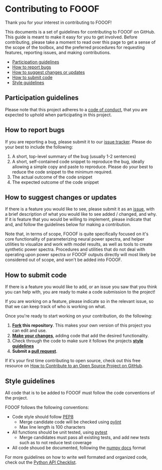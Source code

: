 # Contributing to FOOOF

Thank you for your interest in contributing to FOOOF!

This documents is a set of guidelines for contributing to FOOOF on GitHub. This guide is meant to make it easy for you to get involved. Before contributing, please take a moment to read over this page to get a sense of the scope of the toolbox, and the preferred procedures for requesting features, reporting issues, and making contributions. 

* [Participation guidelines](#participation-guidelines)
* [How to report bugs](#how-to-report-bugs)
* [How to suggest changes or updates](#how-to-suggest-changes-or-updates)
* [How to submit code](#how-to-submit-code)
* [Style guidelines](#style-guidelines)

## Participation guidelines

Please note that this project adheres to a [code of conduct](https://github.com/voytekresearch/fooof/CODE_OF_CONDUCT.md), that you are expected to uphold when participating in this project. 

## How to report bugs

If you are reporting a bug, please submit it to our [issue tracker](https://github.com/voytekresearch/fooof/issues). Please do your best to include the following:

1. A short, top-level summary of the bug (usually 1-2 sentences)
2. A short, self-contained code snippet to reproduce the bug, ideally allowing a simple copy and paste to reproduce. Please do your best to reduce the code snippet to the minimum required.
3. The actual outcome of the code snippet
4. The expected outcome of the code snippet

## How to suggest changes or updates

If there is a feature you would like to see, please submit it as an [issue](https://github.com/voytekresearch/fooof/issues), with a brief description of what you would like to see added / changed, and why. If it is feature that you would be willing to implement, please indicate that and, and follow the guidelines below for making a contribution. 

Note that, in terms of scope, FOOOF is quite specifically focused on it's core functionality of parameterizing neural power spectra, and helper utilities to visualize and work with model results, as well as tools to create synthetic power spectra. Procedures and utilities that do not deal with operating upon power spectra or FOOOF outputs directly will most likely be considered out of scope, and won't be added into FOOOF.

## How to submit code

If there is a feature you would like to add, or an issue you saw that you think you can help with, you are ready to make a code submission to the project!

If you are working on a feature, please indicate so in the relevant issue, so that we can keep track of who is working on what. 

Once you're ready to start working on your contribution, do the following:

1. **[Fork](https://help.github.com/articles/fork-a-repo/) this repository**. This makes your own version of this project you can edit and use.
2. **[Make your changes](https://guides.github.com/activities/forking/#making-changes)**, adding code that add the desired functionality.
3. Check through the code to make sure it follows the projects **[style guidelines](#style-guidelines)**
4. **Submit a [pull request](https://help.github.com/articles/proposing-changes-to-a-project-with-pull-requests/)**.

If it's your first time contributing to open source, check out this free resource on [How to Contribute to an Open Source Project on GitHub](https://egghead.io/series/how-to-contribute-to-an-open-source-project-on-github).

## Style guidelines

All code that is to be added to FOOOF must follow the code conventions of the project. 

FOOOF follows the following conventions:
- Code style should follow [PEP8](https://www.python.org/dev/peps/pep-0008/)
  - Merge candidate code will be checked using [pylint](https://www.pylint.org)
  - Max line length is 100 characters
- All functions should be unit tested, using [pytest](https://docs.pytest.org/en/latest/)
  - Merge candidates must pass all existing tests, and add new tests such as to not reduce test coverage
- All code shouod be documented, following the [numpy docs](https://numpydoc.readthedocs.io/en/latest/format.html#docstring-standard) format

For more guidelines on how to write well formated and organized code, check out the [Python API Checklist](http://python.apichecklist.com).
